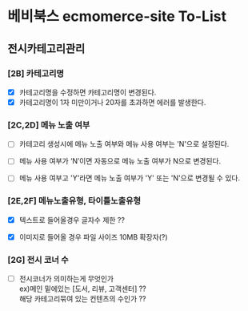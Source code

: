 # 베비북스 ecmomerce-site To-List

## 전시카테고리관리

### [2B] 카테고리명
- [x] 카테고리명을 수정하면 카테고리명이 변경된다.
- [x] 카테고리명이 1자 미만이거나 20자를 초과하면 에러를 발생한다.

### [2C,2D] 메뉴 노출 여부
- [ ] 카테고리 생성시에 메뉴 노출 여부와 메뉴 사용 여부는 'N'으로 설정된다.
- [ ] 메뉴 사용 여부가 ‘N’이면 자동으로 메뉴 노출 여부가 N으로 변경된다.
- [ ] 메뉴 사용 여부고 'Y'라면 메뉴 노출 여부가 'Y' 또는 'N'으로 변경될 수 있다.


### [2E,2F] 메뉴노출유형, 타이틀노출유형
- [x] 텍스트로 들어올경우 글자수 제한 ?? 
- [x] 이미지로 들어올 경우 파일 사이즈 10MB 확장자(?)


### [2G] 전시 코너 수
- [ ] 전시코너가 의미하는게 무엇인가<br> 
  ex)메인 밑에있는 [도서, 리뷰, 고객센터] ??<br>
     해당 카테고리묶여 있는 컨텐츠의 수인가 ??
